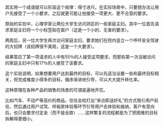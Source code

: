 其实用一个成语就可以形容这个规律：得寸进尺。在实际场景中，只要想办法让用户先接受了一个小要求，之后就更可能让他接受一项更大、更不合意的要求。

原始的实验中，心理学家让两位大学生访问郊区的一些家庭主妇。其中一位首先请求家庭主妇将一个小标签贴在窗户（这是一个小的、无害的要求）。

两周后，另一位大学生再次访问家庭主妇，要求她们在院内竖立一个呼吁安全驾驶的大招牌（该招牌很不美观，这是一个大要求）。

结果答应了第一项请求的人中有55％的人接受这项要求，而那些第一次没被访问的家庭主妇中只有17％的人接受了该要求。

这个实验说明，如果想要用户达到最终的目标，可以先适当设置一些和最终目标相关，但完成难度小得多的目标，循序渐进地引导，可以大大提升转化率。

这种原理在各种产品的销售的场景的可谓是遍地开花。

比如汽车、不动产等高价的商品，往往会给打出“来访即送好礼”的方式吸引用户前往，然后通过用户试驾、样板房体验等环节引导用户去体验和接纳，客户有意向后，也只会要求付定金（而不是全款）......这样繁复的流程都是为了把困难的目标拆解得更细小。
